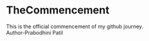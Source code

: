 # TheCommencement
This is the official commencement of my github journey.
<br>
Author-Prabodhini Patil
